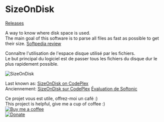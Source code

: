 # SizeOnDisk

[Releases](https://github.com/BeePerNet/SizeOnDisk/releases)

A way to know where disk space is used.  
The main goal of this software is to parse all files as fast as possible to get their size.
[Softpedia review](https://www.softpedia.com/get/PORTABLE-SOFTWARE/System/File-management/SizeOnDisk-Portable.shtml)

Connaître l'utilisation de l'espace disque utilisé par les fichiers.  
Le but principal du logiciel est de passer tous les fichiers du disque dur le plus rapidement possible.  

![SizeOnDisk](https://user-images.githubusercontent.com/46988275/62136808-dfca2300-b2b2-11e9-86c5-97184015fc0c.png)

Last known as: [SizeOnDisk on CodePlex](https://archive.codeplex.com/?p=sizeondisk)  
Anciennement: [SizeOnDisk sur CodePlex](https://archive.codeplex.com/?p=sizeondisk)
[Évaluation de Softonic](https://sizeondisk.fr.softonic.com/?ex=BB-865.0#tab-review)




Ce projet vous est utile, offrez-moi un café :)  
This project is helpful, give me a cup of coffee :)  
[![Buy me a coffee](https://www.buymeacoffee.com/assets/img/custom_images/purple_img.png)](https://www.buymeacoffee.com/qOW2sheSw)  
[![Donate](https://img.shields.io/badge/Donate-PayPal-green.svg)](https://paypal.me/BeePerNet)
